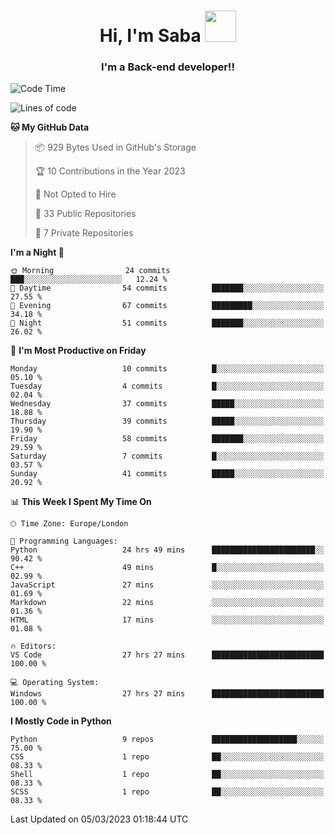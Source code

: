 <h1 align="center">Hi, I'm Saba <img src="https://media.giphy.com/media/EdB2g3VFDoKs57oe1w/giphy.gif" width="50"></h1>
<h3 align="center">I'm a Back-end developer!!</h3>

<!--START_SECTION:waka-->
![Code Time](http://img.shields.io/badge/Code%20Time-543%20hrs%203%20mins-blue)

![Lines of code](https://img.shields.io/badge/From%20Hello%20World%20I%27ve%20Written-20.4%20thousand%20lines%20of%20code-blue)

**🐱 My GitHub Data** 

> 📦 929 Bytes Used in GitHub's Storage 
 > 
> 🏆 10 Contributions in the Year 2023
 > 
> 🚫 Not Opted to Hire
 > 
> 📜 33 Public Repositories 
 > 
> 🔑 7 Private Repositories 
 > 
**I'm a Night 🦉** 

```text
🌞 Morning                24 commits          ███░░░░░░░░░░░░░░░░░░░░░░   12.24 % 
🌆 Daytime                54 commits          ███████░░░░░░░░░░░░░░░░░░   27.55 % 
🌃 Evening                67 commits          █████████░░░░░░░░░░░░░░░░   34.18 % 
🌙 Night                  51 commits          ███████░░░░░░░░░░░░░░░░░░   26.02 % 
```
📅 **I'm Most Productive on Friday** 

```text
Monday                   10 commits          █░░░░░░░░░░░░░░░░░░░░░░░░   05.10 % 
Tuesday                  4 commits           █░░░░░░░░░░░░░░░░░░░░░░░░   02.04 % 
Wednesday                37 commits          █████░░░░░░░░░░░░░░░░░░░░   18.88 % 
Thursday                 39 commits          █████░░░░░░░░░░░░░░░░░░░░   19.90 % 
Friday                   58 commits          ███████░░░░░░░░░░░░░░░░░░   29.59 % 
Saturday                 7 commits           █░░░░░░░░░░░░░░░░░░░░░░░░   03.57 % 
Sunday                   41 commits          █████░░░░░░░░░░░░░░░░░░░░   20.92 % 
```


📊 **This Week I Spent My Time On** 

```text
🕑︎ Time Zone: Europe/London

💬 Programming Languages: 
Python                   24 hrs 49 mins      ███████████████████████░░   90.42 % 
C++                      49 mins             █░░░░░░░░░░░░░░░░░░░░░░░░   02.99 % 
JavaScript               27 mins             ░░░░░░░░░░░░░░░░░░░░░░░░░   01.69 % 
Markdown                 22 mins             ░░░░░░░░░░░░░░░░░░░░░░░░░   01.36 % 
HTML                     17 mins             ░░░░░░░░░░░░░░░░░░░░░░░░░   01.08 % 

🔥 Editors: 
VS Code                  27 hrs 27 mins      █████████████████████████   100.00 % 

💻 Operating System: 
Windows                  27 hrs 27 mins      █████████████████████████   100.00 % 
```

**I Mostly Code in Python** 

```text
Python                   9 repos             ███████████████████░░░░░░   75.00 % 
CSS                      1 repo              ██░░░░░░░░░░░░░░░░░░░░░░░   08.33 % 
Shell                    1 repo              ██░░░░░░░░░░░░░░░░░░░░░░░   08.33 % 
SCSS                     1 repo              ██░░░░░░░░░░░░░░░░░░░░░░░   08.33 % 
```




 Last Updated on 05/03/2023 01:18:44 UTC
<!--END_SECTION:waka-->
